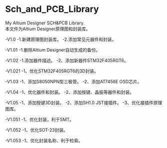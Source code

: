 ﻿# Sch_and_PCB_Library
My Altium Designer SCH&PCB Library.   
本文件为Altium Designer原理图和封装库。
  
-V1.0
  -1.新建原理图封装库。
  -2.添加常见元器件和封装。
  
-V1.01
  -1.删除Altium Designer自动生成的备份。
  
-V1.02
  -1.添加器件描述。
  -2、添加新器件STM32F405RGT6。
  
-V1.021
  -1、优化STM32F405RGT6的3D封装。
  
-V1.03
  -1、添加S8050NPN型三极管。
  -2、添加AT7456E OSD芯片。
  
-V1.04
  -1、优化器件和封装。
  -2、添加按键、晶振等器件和封装。

-V1.05
  -1、添加按键3D封装。
  -2、添加SH1.0 JST接插件。
  -3、优化接插件原理图库。
  
-V1.051
  -1、优化封装，利于SMT。
  
-V1.052
  -1、优化SOT-23封装。
  
-V1.053
  -1、优化封装名称、利于检索。

